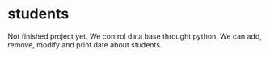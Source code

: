 # students
Not finished project yet. We control data base throught python. We can add, remove, modify and print date about students.
